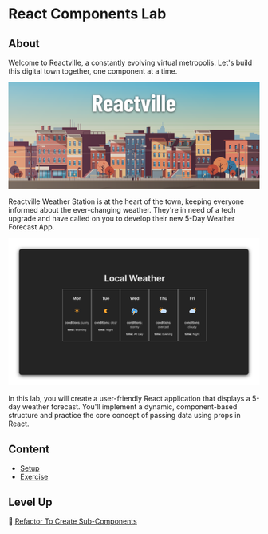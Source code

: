 <!-- ! Do not delete or rename this file! -->
<h1>
  <span class="prefix"></span>
  <span class="headline">React Components Lab</span>
</h1>

## About

Welcome to Reactville, a constantly evolving virtual metropolis. Let's build this digital town together, one component at a time.

![Reactville Skyline](../assets/Reactville.png)

Reactville Weather Station is at the heart of the town, keeping everyone informed about the ever-changing weather. They're in need of a tech upgrade and have called on you to develop their new 5-Day Weather Forecast App.

![Solution UI](../assets/weather.png)

In this lab, you will create a user-friendly React application that displays a 5-day weather forecast. You'll implement a dynamic, component-based structure and practice the core concept of passing data using props in React.

## Content

- [Setup](../setup/README.md)
- [Exercise](../exercise/README.md)

## Level Up

🚀 [Refactor To Create Sub-Components](../refactor-to-create-sub-components/README.md)